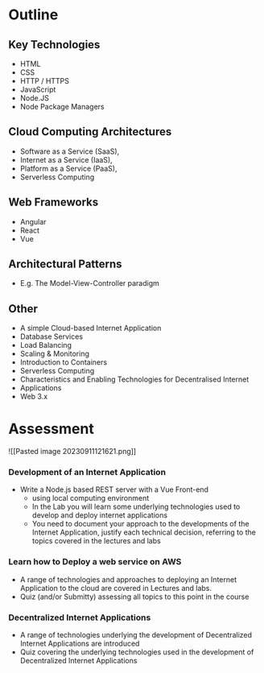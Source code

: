 # Outline
## Key Technologies
- HTML
- CSS
- HTTP / HTTPS
- JavaScript
- Node.JS
- Node Package Managers

## Cloud Computing Architectures
- Software as a Service (SaaS),
- Internet as a Service (IaaS),
- Platform as a Service (PaaS),
- Serverless Computing


## Web Frameworks
- Angular
- React
- Vue

## Architectural Patterns
- E.g. The Model-View-Controller paradigm

## Other
- A simple Cloud-based Internet Application
- Database Services
- Load Balancing
- Scaling & Monitoring
- Introduction to Containers
- Serverless Computing
- Characteristics and Enabling Technologies for Decentralised Internet
- Applications
- Web 3.x

# Assessment
![[Pasted image 20230911121621.png]]
### Development of an Internet Application
- Write a Node.js based REST server with a Vue Front-end
	- using local computing environment
	- In the Lab you will learn some underlying technologies used to develop and deploy internet applications
	- You need to document your approach to the developments of the Internet Application, justify each technical decision, referring to the topics covered in the lectures and labs

### Learn how to Deploy a web service on AWS
- A range of technologies and approaches to deploying an Internet Application to the
cloud are covered in Lectures and labs.
- Quiz (and/or Submitty) assessing all topics to this point in the course

### Decentralized Internet Applications
- A range of technologies underlying the development of Decentralized Internet
Applications are introduced
- Quiz covering the underlying technologies used in the development of Decentralized
Internet Applications